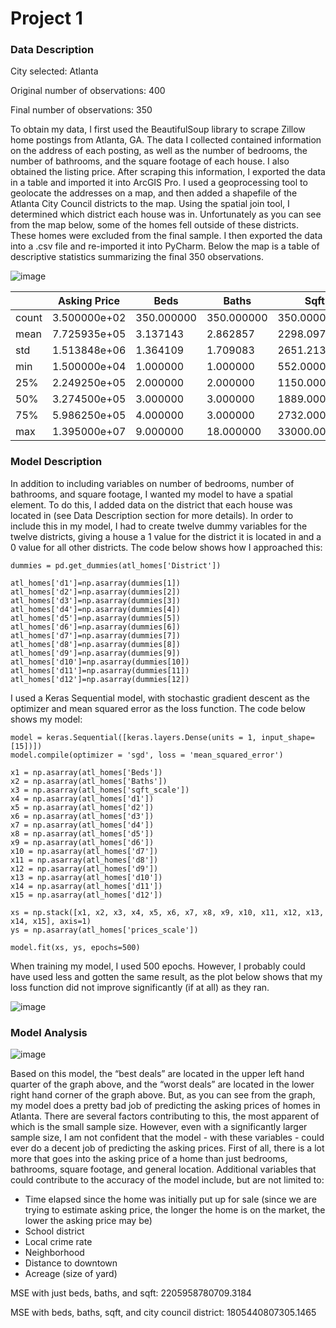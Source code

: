 # Project 1

### Data Description

City selected: Atlanta

Original number of observations: 400

Final number of observations: 350

To obtain my data, I first used the BeautifulSoup library to scrape Zillow home postings from Atlanta, GA. The data I collected contained information on the address of each posting, as well as the number of bedrooms, the number of bathrooms, and the square footage of each house. I also obtained the listing price. 
After scraping this information, I exported the data in a table and imported it into ArcGIS Pro. I used a geoprocessing tool to geolocate the addresses on a map, and then added a shapefile of the Atlanta City Council districts to the map. Using the spatial join tool, I determined which district each house was in. Unfortunately as you can see from the map below, some of the homes fell outside of these districts. These homes were excluded from the final sample. I then exported the data into a .csv file and re-imported it into PyCharm. Below the map is a table of descriptive statistics summarizing the final 350 observations. 

![image](https://user-images.githubusercontent.com/78189165/109401451-d97fab00-791c-11eb-9acc-52d5ef3d9386.png)

|   |Asking Price|Beds|Baths|Sqft|
|---|-----|----|----|------|
|count|3.500000e+02|350.000000|350.000000|350.000000|
|mean|7.725935e+05|3.137143|2.862857|2298.097143|
|std|1.513848e+06|1.364109|1.709083|2651.213030|
|min|1.500000e+04|1.000000|1.000000|552.000000|
|25%|2.249250e+05|2.000000|2.000000|1150.000000|
|50%|3.274500e+05|3.000000|3.000000|1889.000000|
|75%|5.986250e+05|4.000000|3.000000|2732.000000|
|max|1.395000e+07|9.000000|18.000000|33000.000000|


### Model Description

In addition to including variables on number of bedrooms, number of bathrooms, and square footage, I wanted my model to have a spatial element. To do this, I added data on the district that each house was located in (see Data Description section for more details). In order to include this in my model, I had to create twelve dummy variables for the twelve districts, giving a house a 1 value for the district it is located in and a 0 value for all other districts. The code below shows how I approached this:

```
dummies = pd.get_dummies(atl_homes['District'])

atl_homes['d1']=np.asarray(dummies[1])
atl_homes['d2']=np.asarray(dummies[2])
atl_homes['d3']=np.asarray(dummies[3])
atl_homes['d4']=np.asarray(dummies[4])
atl_homes['d5']=np.asarray(dummies[5])
atl_homes['d6']=np.asarray(dummies[6])
atl_homes['d7']=np.asarray(dummies[7])
atl_homes['d8']=np.asarray(dummies[8])
atl_homes['d9']=np.asarray(dummies[9])
atl_homes['d10']=np.asarray(dummies[10])
atl_homes['d11']=np.asarray(dummies[11])
atl_homes['d12']=np.asarray(dummies[12])
```

I used a Keras Sequential model, with stochastic gradient descent as the optimizer and mean squared error as the loss function. The code below shows my model:

```
model = keras.Sequential([keras.layers.Dense(units = 1, input_shape=[15])])
model.compile(optimizer = 'sgd', loss = 'mean_squared_error')

x1 = np.asarray(atl_homes['Beds'])
x2 = np.asarray(atl_homes['Baths'])
x3 = np.asarray(atl_homes['sqft_scale'])
x4 = np.asarray(atl_homes['d1'])
x5 = np.asarray(atl_homes['d2'])
x6 = np.asarray(atl_homes['d3'])
x7 = np.asarray(atl_homes['d4'])
x8 = np.asarray(atl_homes['d5'])
x9 = np.asarray(atl_homes['d6'])
x10 = np.asarray(atl_homes['d7'])
x11 = np.asarray(atl_homes['d8'])
x12 = np.asarray(atl_homes['d9'])
x13 = np.asarray(atl_homes['d10'])
x14 = np.asarray(atl_homes['d11'])
x15 = np.asarray(atl_homes['d12'])

xs = np.stack([x1, x2, x3, x4, x5, x6, x7, x8, x9, x10, x11, x12, x13, x14, x15], axis=1)
ys = np.asarray(atl_homes['prices_scale'])

model.fit(xs, ys, epochs=500)
```

When training my model, I used 500 epochs. However, I probably could have used less and gotten the same result, as the plot below shows that my loss function did not improve significantly (if at all) as they ran. 

![image](https://user-images.githubusercontent.com/78189165/109555679-d6fb8d80-7aa3-11eb-8113-7fa5617d980c.png)

### Model Analysis

![image](https://user-images.githubusercontent.com/78189165/109556082-5721f300-7aa4-11eb-8ffd-ee08c3accc16.png)


Based on this model, the “best deals” are located in the upper left hand quarter of the graph above, and the “worst deals” are located in the lower right hand corner of the graph above. But, as you can see from the graph, my model does a pretty bad job of predicting the asking prices of homes in Atlanta. There are several factors contributing to this, the most apparent of which is the small sample size. However, even with a significantly larger sample size, I am not confident that the model - with these variables - could ever do a decent job of predicting the asking prices. First of all, there is a lot more that goes into the asking price of a home than just bedrooms, bathrooms, square footage, and general location. Additional variables that could contribute to the accuracy of the model include, but are not limited to:
- Time elapsed since the home was initially put up for sale (since we are trying to estimate asking price, the longer the home is on the market, the lower the asking price may be)
- School district 
- Local crime rate
- Neighborhood
- Distance to downtown
- Acreage (size of yard)



MSE with just beds, baths, and sqft: 2205958780709.3184 

MSE with beds, baths, sqft, and city council district: 1805440807305.1465

